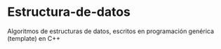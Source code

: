 # Estructura-de-datos
Algoritmos de estructuras de datos, escritos en programación genérica (template) en C++
